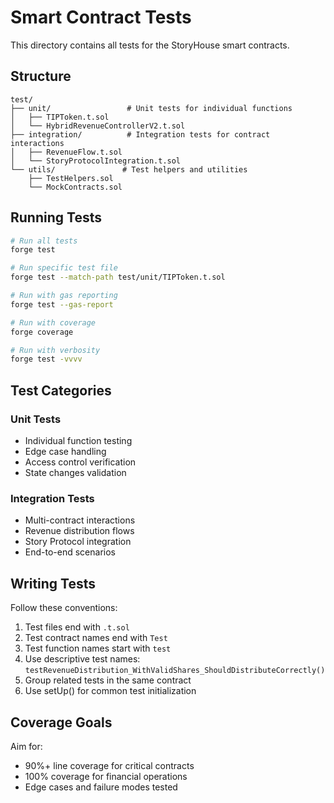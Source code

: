# Smart Contract Tests

This directory contains all tests for the StoryHouse smart contracts.

## Structure

```
test/
├── unit/                 # Unit tests for individual functions
│   ├── TIPToken.t.sol
│   └── HybridRevenueControllerV2.t.sol
├── integration/          # Integration tests for contract interactions
│   ├── RevenueFlow.t.sol
│   └── StoryProtocolIntegration.t.sol
└── utils/               # Test helpers and utilities
    ├── TestHelpers.sol
    └── MockContracts.sol
```

## Running Tests

```bash
# Run all tests
forge test

# Run specific test file
forge test --match-path test/unit/TIPToken.t.sol

# Run with gas reporting
forge test --gas-report

# Run with coverage
forge coverage

# Run with verbosity
forge test -vvvv
```

## Test Categories

### Unit Tests
- Individual function testing
- Edge case handling
- Access control verification
- State changes validation

### Integration Tests
- Multi-contract interactions
- Revenue distribution flows
- Story Protocol integration
- End-to-end scenarios

## Writing Tests

Follow these conventions:
1. Test files end with `.t.sol`
2. Test contract names end with `Test`
3. Test function names start with `test`
4. Use descriptive test names: `testRevenueDistribution_WithValidShares_ShouldDistributeCorrectly()`
5. Group related tests in the same contract
6. Use setUp() for common test initialization

## Coverage Goals

Aim for:
- 90%+ line coverage for critical contracts
- 100% coverage for financial operations
- Edge cases and failure modes tested